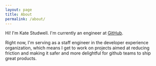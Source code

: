 ```yaml
---
layout: page
title: About
permalink: /about/
---
```


Hi! I'm Kate Studwell. I'm currently an engineer at [GitHub](https://github.com/katestud).

Right now, I'm serving as a staff engineer in the developer experience organization, which means I get to work on projects aimed at reducing friction and making it safer and more delightful for github teams to ship great products.
